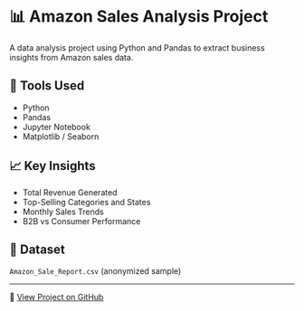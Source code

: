 # 📊 Amazon Sales Analysis Project

A data analysis project using Python and Pandas to extract business insights from Amazon sales data.

## 🔧 Tools Used
- Python
- Pandas
- Jupyter Notebook
- Matplotlib / Seaborn

## 📈 Key Insights
- Total Revenue Generated
- Top-Selling Categories and States
- Monthly Sales Trends
- B2B vs Consumer Performance

## 📁 Dataset
`Amazon_Sale_Report.csv` (anonymized sample)

---

🔗 [View Project on GitHub](https://github.com/pankajkumawat9950/amazon-sales-analysis)